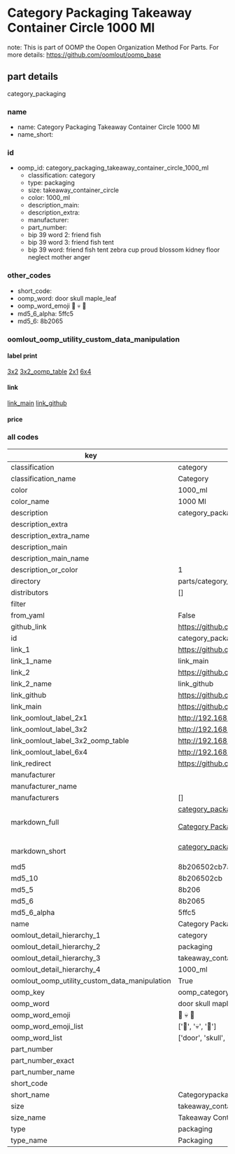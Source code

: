 # Category Packaging Takeaway Container Circle 1000 Ml  

note: This is part of OOMP the Oopen Organization Method For Parts. For more details: https://github.com/oomlout/oomp_base

##  part details
  



category_packaging



### name
* name: Category Packaging Takeaway Container Circle 1000 Ml
* name_short: 
### id
* oomp_id: category_packaging_takeaway_container_circle_1000_ml
  * classification: category
  * type: packaging
  * size: takeaway_container_circle
  * color: 1000_ml
  * description_main: 
  * description_extra: 
  * manufacturer: 
  * part_number: 
  * bip 39 word 2: friend fish
  * bip 39 word 3: friend fish tent
  * bip 39 word: friend fish tent zebra cup proud blossom kidney floor neglect mother anger

### other_codes
* short_code: 
* oomp_word: door skull maple_leaf
* oomp_word_emoji :door: :skull: :maple_leaf:
* md5_6_alpha: 5ffc5
* md5_6: 8b2065






### oomlout_oomp_utility_custom_data_manipulation
#### label print
[3x2](http://192.168.1.245:1112/?label=oomp%205ffc5)
[3x2_oomp_table](http://192.168.1.108:1112/?label=oomp%205ffc5)
[2x1](http://192.168.1.242:1112/?label=oomp%205ffc5)
[6x4](http://192.168.1.55:1112/?label=oomp%205ffc5)    

#### link

[link_main](https://github.com/oomlout/oomlout_oomp_version_1_messy/tree/main/parts/category_packaging_takeaway_container_circle_1000_ml) [link_github](https://github.com/oomlout/oomlout_oomp_version_1_messy/tree/main/parts/category_packaging_takeaway_container_circle_1000_ml)                             

#### price







### all codes 
| key | value |  
| --- | --- |  
| classification | category |  
| classification_name | Category |  
| color | 1000_ml |  
| color_name | 1000 Ml |  
| description | category_packaging |  
| description_extra |  |  
| description_extra_name |  |  
| description_main |  |  
| description_main_name |  |  
| description_or_color | 1  |  
| directory | parts/category_packaging_takeaway_container_circle_1000_ml |  
| distributors | [] |  
| filter |  |  
| from_yaml | False |  
| github_link | https://github.com/oomlout/oomlout_oomp_part_src/tree/main/parts/category_packaging_takeaway_container_circle_1000_ml |  
| id | category_packaging_takeaway_container_circle_1000_ml |  
| link_1 | https://github.com/oomlout/oomlout_oomp_version_1_messy/tree/main/parts/category_packaging_takeaway_container_circle_1000_ml |  
| link_1_name | link_main |  
| link_2 | https://github.com/oomlout/oomlout_oomp_version_1_messy/tree/main/parts/category_packaging_takeaway_container_circle_1000_ml |  
| link_2_name | link_github |  
| link_github | https://github.com/oomlout/oomlout_oomp_version_1_messy/tree/main/parts/category_packaging_takeaway_container_circle_1000_ml |  
| link_main | https://github.com/oomlout/oomlout_oomp_version_1_messy/tree/main/parts/category_packaging_takeaway_container_circle_1000_ml |  
| link_oomlout_label_2x1 | http://192.168.1.242:1112/?label=oomp%205ffc5 |  
| link_oomlout_label_3x2 | http://192.168.1.245:1112/?label=oomp%205ffc5 |  
| link_oomlout_label_3x2_oomp_table | http://192.168.1.108:1112/?label=oomp%205ffc5 |  
| link_oomlout_label_6x4 | http://192.168.1.55:1112/?label=oomp%205ffc5 |  
| link_redirect | https://github.com/oomlout/oomlout_oomp_version_1_messy/tree/main/parts/category_packaging_takeaway_container_circle_1000_ml |  
| manufacturer |  |  
| manufacturer_name |  |  
| manufacturers | [] |  
| markdown_full | [category_packaging_takeaway_container_circle_1000_ml](none)<br>[](none)<br>[Category Packaging Takeaway Container Circle 1000 Ml](none)<br><br> |  
| markdown_short | [category_packaging_takeaway_container_circle_1000_ml](none)<br><br> |  
| md5 | 8b206502cb7a6302b31adff9be95eae7 |  
| md5_10 | 8b206502cb |  
| md5_5 | 8b206 |  
| md5_6 | 8b2065 |  
| md5_6_alpha | 5ffc5 |  
| name | Category Packaging Takeaway Container Circle 1000 Ml |  
| oomlout_detail_hierarchy_1 | category |  
| oomlout_detail_hierarchy_2 | packaging |  
| oomlout_detail_hierarchy_3 | takeaway_container_circle |  
| oomlout_detail_hierarchy_4 | 1000_ml |  
| oomlout_oomp_utility_custom_data_manipulation | True |  
| oomp_key | oomp_category_packaging_takeaway_container_circle_1000_ml |  
| oomp_word | door skull maple_leaf |  
| oomp_word_emoji | :door: :skull: :maple_leaf: |  
| oomp_word_emoji_list | [':door:', ':skull:', ':maple_leaf:'] |  
| oomp_word_list | ['door', 'skull', 'maple_leaf'] |  
| part_number |  |  
| part_number_exact |  |  
| part_number_name |  |  
| short_code |  |  
| short_name | Categorypackaging |  
| size | takeaway_container_circle |  
| size_name | Takeaway Container Circle |  
| type | packaging |  
| type_name | Packaging |  
